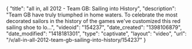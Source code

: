 {
    "title": "all in, all 2012 - Team GB: Sailing into History",
    "description": "Team GB have truly triumphed in home waters. To celebrate the most decorated sailors in the history of the games we've customized this red sailing shoe to lo...",
    "videoid": "154237",
    "date_created": "1398106879",
    "date_modified": "1418181301",
    "type": "captivate",
    "layout": "video",
    "url": "\/v\/all-in-all-2012-team-gb-sailing-into-history\/154237"
}